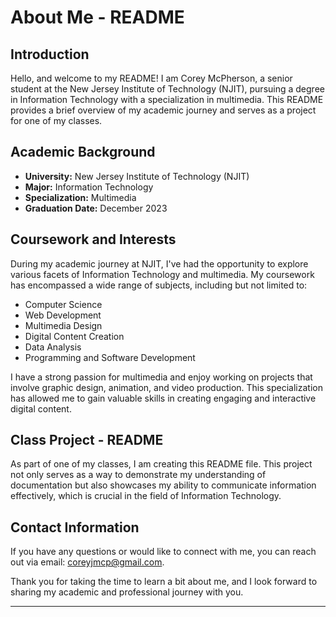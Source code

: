 # About Me - README

## Introduction
Hello, and welcome to my README! I am Corey McPherson, a senior student at the New Jersey Institute of Technology (NJIT), pursuing a degree in Information Technology with a specialization in multimedia. This README provides a brief overview of my academic journey and serves as a project for one of my classes.

## Academic Background
- **University:** New Jersey Institute of Technology (NJIT)
- **Major:** Information Technology
- **Specialization:** Multimedia
- **Graduation Date:** December 2023

## Coursework and Interests
During my academic journey at NJIT, I've had the opportunity to explore various facets of Information Technology and multimedia. My coursework has encompassed a wide range of subjects, including but not limited to:
- Computer Science
- Web Development
- Multimedia Design
- Digital Content Creation
- Data Analysis
- Programming and Software Development

I have a strong passion for multimedia and enjoy working on projects that involve graphic design, animation, and video production. This specialization has allowed me to gain valuable skills in creating engaging and interactive digital content.

## Class Project - README
As part of one of my classes, I am creating this README file. This project not only serves as a way to demonstrate my understanding of documentation but also showcases my ability to communicate information effectively, which is crucial in the field of Information Technology.

## Contact Information
If you have any questions or would like to connect with me, you can reach out via email: coreyjmcp@gmail.com.

Thank you for taking the time to learn a bit about me, and I look forward to sharing my academic and professional journey with you.

---
